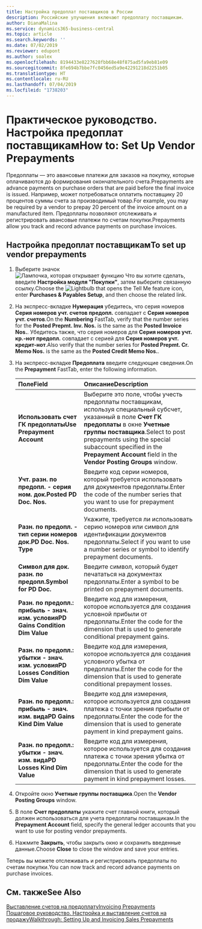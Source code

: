 ```yaml
---
title: Настройка предоплат поставщиков в России
description: Российские улучшения включают предоплату поставщикам.
author: DianaMalina
ms.service: dynamics365-business-central
ms.topic: article
ms.search.keywords: ''
ms.date: 07/02/2019
ms.reviewer: edupont
ms.author: soalex
ms.openlocfilehash: 8194433e8227628fbb68e48f875ad5fa9eb81e09
ms.sourcegitcommit: 8fe694b7bbe7fc0456ed5a9e42291218d2251b05
ms.translationtype: HT
ms.contentlocale: ru-RU
ms.lasthandoff: 07/04/2019
ms.locfileid: "1738203"
---
```

# <a name="how-to-set-up-vendor-prepayments"></a><span data-ttu-id="8589f-103">Практическое руководство. Настройка предоплат поставщикам</span><span class="sxs-lookup"><span data-stu-id="8589f-103">How to: Set Up Vendor Prepayments</span></span>

<span data-ttu-id="8589f-104">Предоплаты — это авансовые платежи для заказов на покупку, которые оплачиваются до формирования окончательного счета.</span><span class="sxs-lookup"><span data-stu-id="8589f-104">Prepayments are advance payments on purchase orders that are paid before the final invoice is issued.</span></span> <span data-ttu-id="8589f-105">Например, может потребоваться оплатить поставщику 20 процентов суммы счета за производимый товар.</span><span class="sxs-lookup"><span data-stu-id="8589f-105">For example, you may be required by a vendor to prepay 20 percent of the invoice amount on a manufactured item.</span></span> <span data-ttu-id="8589f-106">Предоплаты позволяют отслеживать и регистрировать авансовые платежи по счетам покупки.</span><span class="sxs-lookup"><span data-stu-id="8589f-106">Prepayments allow you track and record advance payments on purchase invoices.</span></span>

## <a name="to-set-up-vendor-prepayments"></a><span data-ttu-id="8589f-107">Настройка предоплат поставщикам</span><span class="sxs-lookup"><span data-stu-id="8589f-107">To set up vendor prepayments</span></span>

1. <span data-ttu-id="8589f-108">Выберите значок ![Лампочка, которая открывает функцию Что вы хотите сделать](../../media/ui-search/search_small.png "Что вы хотите сделать"), введите **Настройка модуля "Покупки"**, затем выберите связанную ссылку.</span><span class="sxs-lookup"><span data-stu-id="8589f-108">Choose the ![Lightbulb that opens the Tell Me feature](../../media/ui-search/search_small.png "Tell me what you want to do") icon, enter **Purchases & Payables Setup**, and then choose the related link.</span></span>

2. <span data-ttu-id="8589f-109">На экспресс-вкладке **Нумерация** убедитесь, что серия номеров **Серия номеров учт. счетов предопл.** совпадает с **Серия номеров учт. счетов**.</span><span class="sxs-lookup"><span data-stu-id="8589f-109">On the **Numbering** FastTab, verify that the number series for the **Posted Prepmt. Inv. Nos.** is the same as the **Posted Invoice Nos.**.</span></span> <span data-ttu-id="8589f-110">Убедитесь также, что серия номеров для **Серия номеров учт. кр.-нот предопл.** совпадает с серией для **Серия номеров учт. кредит-нот**.</span><span class="sxs-lookup"><span data-stu-id="8589f-110">Also verify that the number series for **Posted Prepmt. Cr. Memo Nos.** is the same as the **Posted Credit Memo Nos.**.</span></span>

3. <span data-ttu-id="8589f-111">На экспресс-вкладке **Предоплата** введите следующие сведения.</span><span class="sxs-lookup"><span data-stu-id="8589f-111">On the **Prepayment** FastTab, enter the following information.</span></span>

   | <span data-ttu-id="8589f-112">Поле</span><span class="sxs-lookup"><span data-stu-id="8589f-112">Field</span></span>                             | <span data-ttu-id="8589f-113">Описание</span><span class="sxs-lookup"><span data-stu-id="8589f-113">Description</span></span>                                                  |
   | :-------------------------------- | :----------------------------------------------------------- |
   | <span data-ttu-id="8589f-114">**Использовать счет ГК предоплаты**</span><span class="sxs-lookup"><span data-stu-id="8589f-114">**Use Prepayment Account**</span></span>        | <span data-ttu-id="8589f-115">Выберите это поле, чтобы учесть предоплаты поставщикам, используя специальный субсчет, указанный в поле **Счет ГК предоплаты** в окне **Учетные группы поставщика**.</span><span class="sxs-lookup"><span data-stu-id="8589f-115">Select to post prepayments using the special subaccount specified in the **Prepayment Account** field in the **Vendor Posting Groups** window.</span></span> |
   | <span data-ttu-id="8589f-116">**Учт. разн. по предопл. - серия ном. док.**</span><span class="sxs-lookup"><span data-stu-id="8589f-116">**Posted PD Doc. Nos.**</span></span>           | <span data-ttu-id="8589f-117">Введите код серии номеров, который требуется использовать для документов предоплаты.</span><span class="sxs-lookup"><span data-stu-id="8589f-117">Enter the code of the number series that you want to use for prepayment documents.</span></span> |
   | <span data-ttu-id="8589f-118">**Разн. по предопл. - тип серии номеров док.**</span><span class="sxs-lookup"><span data-stu-id="8589f-118">**PD Doc. Nos. Type**</span></span>             | <span data-ttu-id="8589f-119">Укажите, требуется ли использовать серию номеров или символ для идентификации документов предоплаты.</span><span class="sxs-lookup"><span data-stu-id="8589f-119">Select if you want to use a number series or symbol to identify prepayment documents.</span></span> |
   | <span data-ttu-id="8589f-120">**Символ для док. разн. по предопл.**</span><span class="sxs-lookup"><span data-stu-id="8589f-120">**Symbol for PD Doc.**</span></span>            | <span data-ttu-id="8589f-121">Введите символ, который будет печататься на документах предоплаты.</span><span class="sxs-lookup"><span data-stu-id="8589f-121">Enter a symbol to be printed on prepayment documents.</span></span>        |
   | <span data-ttu-id="8589f-122">**Разн. по предопл.: прибыль - знач. изм. условия**</span><span class="sxs-lookup"><span data-stu-id="8589f-122">**PD Gains Condition Dim Value**</span></span>  | <span data-ttu-id="8589f-123">Введите код для измерения, которое используется для создания условной прибыли от предоплаты.</span><span class="sxs-lookup"><span data-stu-id="8589f-123">Enter the code for the dimension that is used to generate conditional prepayment gains.</span></span> |
   | <span data-ttu-id="8589f-124">**Разн. по предопл.: убытки - знач. изм. условия**</span><span class="sxs-lookup"><span data-stu-id="8589f-124">**PD Losses Condition Dim Value**</span></span> | <span data-ttu-id="8589f-125">Введите код для измерения, которое используется для создания условного убытка от предоплаты.</span><span class="sxs-lookup"><span data-stu-id="8589f-125">Enter the code for the dimension that is used to generate conditional prepayment losses.</span></span> |
   | <span data-ttu-id="8589f-126">**Разн. по предопл.: прибыль - знач. изм. вида**</span><span class="sxs-lookup"><span data-stu-id="8589f-126">**PD Gains Kind Dim Value**</span></span>       | <span data-ttu-id="8589f-127">Введите код для измерения, которое используется для создания платежа с точки зрения прибыли от предоплаты.</span><span class="sxs-lookup"><span data-stu-id="8589f-127">Enter the code for the dimension that is used to generate payment in kind prepayment gains.</span></span> |
   | <span data-ttu-id="8589f-128">**Разн. по предопл.: убытки - знач. изм. вида**</span><span class="sxs-lookup"><span data-stu-id="8589f-128">**PD Losses Kind Dim Value**</span></span>      | <span data-ttu-id="8589f-129">Введите код для измерения, которое используется для создания платежа с точки зрения убытка от предоплаты.</span><span class="sxs-lookup"><span data-stu-id="8589f-129">Enter the code for the dimension that is used to generate payment in kind prepayment losses.</span></span> |

4. <span data-ttu-id="8589f-130">Откройте окно **Учетные группы поставщика**.</span><span class="sxs-lookup"><span data-stu-id="8589f-130">Open the **Vendor Posting Groups** window.</span></span>

5. <span data-ttu-id="8589f-131">В поле **Счет предоплаты** укажите счет главной книги, который должен использоваться для учета предоплаты поставщикам.</span><span class="sxs-lookup"><span data-stu-id="8589f-131">In the **Prepayment Account** field, specify the general ledger accounts that you want to use for posting vendor prepayments.</span></span>

6. <span data-ttu-id="8589f-132">Нажмите **Закрыть**, чтобы закрыть окно и сохранить введенные данные.</span><span class="sxs-lookup"><span data-stu-id="8589f-132">Choose **Close** to close the window and save your entries.</span></span>

<span data-ttu-id="8589f-133">Теперь вы можете отслеживать и регистрировать предоплаты по счетам покупки.</span><span class="sxs-lookup"><span data-stu-id="8589f-133">You can now track and record advance payments on purchase invoices.</span></span>

## <a name="see-also"></a><span data-ttu-id="8589f-134">См. также</span><span class="sxs-lookup"><span data-stu-id="8589f-134">See Also</span></span>

[<span data-ttu-id="8589f-135">Выставление счетов на предоплату</span><span class="sxs-lookup"><span data-stu-id="8589f-135">Invoicing Prepayments</span></span>](../../finance-invoice-prepayments.md)  
[<span data-ttu-id="8589f-136">Пошаговое руководство. Настройка и выставление счетов на продажу</span><span class="sxs-lookup"><span data-stu-id="8589f-136">Walkthrough: Setting Up and Invoicing Sales Prepayments</span></span>](../../walkthrough-setting-up-and-invoicing-sales-prepayments.md)  
